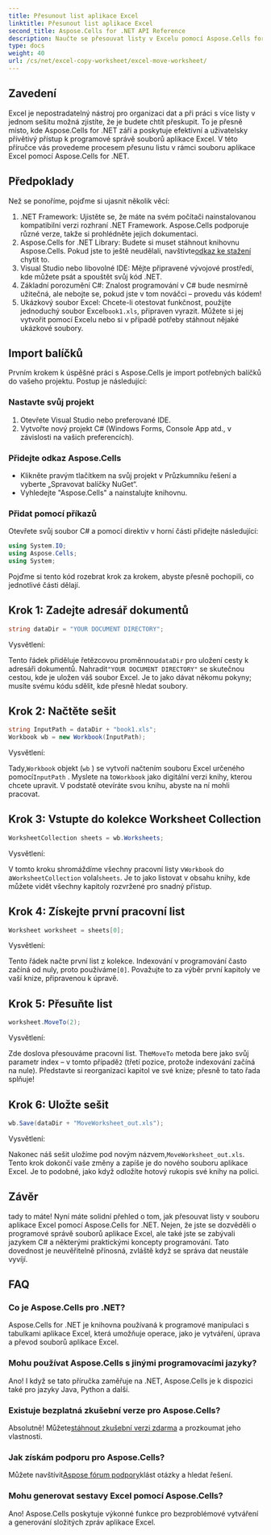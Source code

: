 ```yaml
---
title: Přesunout list aplikace Excel
linktitle: Přesunout list aplikace Excel
second_title: Aspose.Cells for .NET API Reference
description: Naučte se přesouvat listy v Excelu pomocí Aspose.Cells for .NET v našem podrobném průvodci. Osvojte si umění programování v Excelu.
type: docs
weight: 40
url: /cs/net/excel-copy-worksheet/excel-move-worksheet/
---
```

## Zavedení

Excel je nepostradatelný nástroj pro organizaci dat a při práci s více listy v jednom sešitu možná zjistíte, že je budete chtít přeskupit. To je přesně místo, kde Aspose.Cells for .NET září a poskytuje efektivní a uživatelsky přívětivý přístup k programové správě souborů aplikace Excel. V této příručce vás provedeme procesem přesunu listu v rámci souboru aplikace Excel pomocí Aspose.Cells for .NET.

## Předpoklady

Než se ponoříme, pojďme si ujasnit několik věcí:

1. .NET Framework: Ujistěte se, že máte na svém počítači nainstalovanou kompatibilní verzi rozhraní .NET Framework. Aspose.Cells podporuje různé verze, takže si prohlédněte jejich dokumentaci.
2.  Aspose.Cells for .NET Library: Budete si muset stáhnout knihovnu Aspose.Cells. Pokud jste to ještě neudělali, navštivte[odkaz ke stažení](https://releases.aspose.com/cells/net/) chytit to.
3. Visual Studio nebo libovolné IDE: Mějte připravené vývojové prostředí, kde můžete psát a spouštět svůj kód .NET.
4. Základní porozumění C#: Znalost programování v C# bude nesmírně užitečná, ale nebojte se, pokud jste v tom nováčci – provedu vás kódem!
5.  Ukázkový soubor Excel: Chcete-li otestovat funkčnost, použijte jednoduchý soubor Excel`book1.xls`, připraven vyrazit. Můžete si jej vytvořit pomocí Excelu nebo si v případě potřeby stáhnout nějaké ukázkové soubory.

## Import balíčků

Prvním krokem k úspěšné práci s Aspose.Cells je import potřebných balíčků do vašeho projektu. Postup je následující:

### Nastavte svůj projekt

1. Otevřete Visual Studio nebo preferované IDE.
2. Vytvořte nový projekt C# (Windows Forms, Console App atd., v závislosti na vašich preferencích).

### Přidejte odkaz Aspose.Cells

- Klikněte pravým tlačítkem na svůj projekt v Průzkumníku řešení a vyberte „Spravovat balíčky NuGet“.
- Vyhledejte "Aspose.Cells" a nainstalujte knihovnu.

### Přidat pomocí příkazů

Otevřete svůj soubor C# a pomocí direktiv v horní části přidejte následující:

```csharp
using System.IO;
using Aspose.Cells;
using System;
```

Pojďme si tento kód rozebrat krok za krokem, abyste přesně pochopili, co jednotlivé části dělají.

## Krok 1: Zadejte adresář dokumentů

```csharp
string dataDir = "YOUR DOCUMENT DIRECTORY";
```

Vysvětlení: 

 Tento řádek přiděluje řetězcovou proměnnou`dataDir` pro uložení cesty k adresáři dokumentů. Nahradit`"YOUR DOCUMENT DIRECTORY"` se skutečnou cestou, kde je uložen váš soubor Excel. Je to jako dávat někomu pokyny; musíte svému kódu sdělit, kde přesně hledat soubory.

## Krok 2: Načtěte sešit

```csharp
string InputPath = dataDir + "book1.xls";
Workbook wb = new Workbook(InputPath);
```

Vysvětlení:  

 Tady,`Workbook` objekt (`wb` ) se vytvoří načtením souboru Excel určeného pomocí`InputPath` . Myslete na to`Workbook` jako digitální verzi knihy, kterou chcete upravit. V podstatě otevíráte svou knihu, abyste na ní mohli pracovat.

## Krok 3: Vstupte do kolekce Worksheet Collection

```csharp
WorksheetCollection sheets = wb.Worksheets;
```

Vysvětlení:  

 V tomto kroku shromáždíme všechny pracovní listy v`Workbook` do a`WorksheetCollection` volal`sheets`. Je to jako listovat v obsahu knihy, kde můžete vidět všechny kapitoly rozvržené pro snadný přístup.

## Krok 4: Získejte první pracovní list

```csharp
Worksheet worksheet = sheets[0];
```

Vysvětlení:  

Tento řádek načte první list z kolekce. Indexování v programování často začíná od nuly, proto používáme`[0]`. Považujte to za výběr první kapitoly ve vaší knize, připravenou k úpravě.

## Krok 5: Přesuňte list

```csharp
worksheet.MoveTo(2);
```

Vysvětlení:  

 Zde doslova přesouváme pracovní list. The`MoveTo` metoda bere jako svůj parametr index – v tomto případě`2` (třetí pozice, protože indexování začíná na nule). Představte si reorganizaci kapitol ve své knize; přesně to tato řada splňuje!

## Krok 6: Uložte sešit

```csharp
wb.Save(dataDir + "MoveWorksheet_out.xls");
```

Vysvětlení:  

 Nakonec náš sešit uložíme pod novým názvem,`MoveWorksheet_out.xls`. Tento krok dokončí vaše změny a zapíše je do nového souboru aplikace Excel. Je to podobné, jako když odložíte hotový rukopis své knihy na polici.

## Závěr

tady to máte! Nyní máte solidní přehled o tom, jak přesouvat listy v souboru aplikace Excel pomocí Aspose.Cells for .NET. Nejen, že jste se dozvěděli o programové správě souborů aplikace Excel, ale také jste se zabývali jazykem C# a některými praktickými koncepty programování. Tato dovednost je neuvěřitelně přínosná, zvláště když se správa dat neustále vyvíjí.

## FAQ

### Co je Aspose.Cells pro .NET?
Aspose.Cells for .NET je knihovna používaná k programové manipulaci s tabulkami aplikace Excel, která umožňuje operace, jako je vytváření, úprava a převod souborů aplikace Excel.

### Mohu používat Aspose.Cells s jinými programovacími jazyky?
Ano! I když se tato příručka zaměřuje na .NET, Aspose.Cells je k dispozici také pro jazyky Java, Python a další.

### Existuje bezplatná zkušební verze pro Aspose.Cells?
 Absolutně! Můžete[stáhnout zkušební verzi zdarma](https://releases.aspose.com/) a prozkoumat jeho vlastnosti.

### Jak získám podporu pro Aspose.Cells?
 Můžete navštívit[Aspose fórum podpory](https://forum.aspose.com/c/cells/9)klást otázky a hledat řešení.

### Mohu generovat sestavy Excel pomocí Aspose.Cells?
Ano! Aspose.Cells poskytuje výkonné funkce pro bezproblémové vytváření a generování složitých zpráv aplikace Excel.